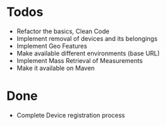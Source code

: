 # Todos

* Refactor the basics, Clean Code
* Implement removal of devices and its belongings
* Implement Geo Features
* Make available different environments (base URL)
* Implement Mass Retrieval of Measurements 
* Make it available on Maven

# Done

* Complete Device registration process
